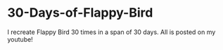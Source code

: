 # 30-Days-of-Flappy-Bird
I recreate Flappy Bird 30 times in a span of 30 days. All is posted on my youtube! 
